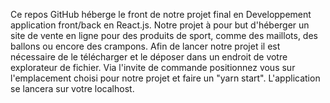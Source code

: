 Ce repos GitHub héberge le front de notre projet final en Developpement application front/back en React.js.
Notre projet à pour but d'héberger un site de vente en ligne pour des produits de sport, comme des maillots, des ballons ou encore des crampons.
Afin de lancer notre projet il est nécessaire de le télécharger et le déposer dans un endroit de votre explorateur de fichier.
Via l'invite de commande positionnez vous sur l'emplacement choisi pour notre projet et faire un "yarn start". L'application se lancera sur votre localhost.
